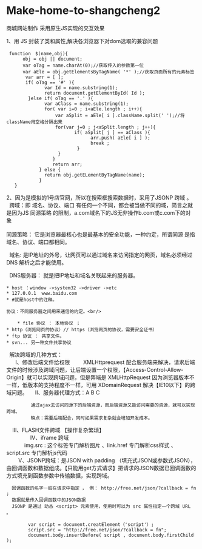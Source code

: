 # Make-home-to-shangcheng2
商城网站制作
采用原生JS实现的交互效果

1、用 JS 封装了类和属性,解决各浏览器下对dom选取的兼容问题 
     
     function　$(name,obj){
          obj = obj || document;
          var oTag = name.charAt(0);//获取传入的参数第一位
          var aEle = obj.getElementsByTagName( '*' );//获取页面所有的元素标签
           var arr = [ ]; 
           if( oTag == '#' ){
                  var Id = name.substring(1);
                  return document.getElementById( Id );
            }else if( oTag == '.' ){
                  var aClass = name.substring(1);
                  for( var i=0 ; i<aEle.length ; i++){
                      var aSplit = aEle[ i ].className.split(' ');//将className用空格分隔出来
                      for(var j=0 ; j<aSplit.length ; j++){
                             if( aSplit[ j ] == aClass ){
                                   arr.push( aEle[ i ] );
                                   break ;
                              }
                       }
                     }
                     return arr;
                } else { 
                  return obj.getELementByTagName(name);
                }
       }
2、因为是模拟的1号店官网，所以在搜索框搜索数据时，采用了JSONP 跨域 。<br/>
   
     跨域：即 域名、协议、端口 有任何一个不同，都会被当做不同的域，简言之就是因为JS 同源策略 的限制，a.com域名下的JS无非操作b.com或c.com下的对象 <br/>    
    
     同源策略： 它是浏览器最核心也是最基本的安全功能，一种约定，所谓同源 是指域名、协议、端口都相同。<br/>
   
     域名: 是IP地址的外号，让网页可以通过域名来访问指定的网页，域名必须经过 DNS 解析之后才能使用。<br/>
   
     DNS服务器： 就是把IP地址和域名关联起来的服务器。<br/>
   
	* host ：window ->system32 ->driver ->etc
	* 127.0.0.1  www.baidu.com
	* #就是host中的注释。
      
    协议：不同服务器之间用来通信的约定。<br/>
	
        * file 协议 ： 本地协议 ；
	* http（浏览网页的协议）// https（浏览网页的协议，需要安全证书）
	* ftp 协议 ： 共享文件。
	* svn... 另一种文件共享协议
      
   解决跨域的几种方式：<br/>
      
      I、修改后端文件给权限
         
         XMLHttprequest 配合服务端来解决，请求后端文件的时候涉及跨域问题，让后端设置一个权限，【Access-Control-Allow-Origin】就可以实现跨域问题，但是弊端是 XMLHttpRequest 因为浏览器版本不一样，低版本的支持程度不一样，可用 XDomainRequest 解决【IE10以下】的跨域问题。
     
     II、服务器代理方式：A  B  C <br/>
	
             通过ajax去访问同源下的后端资源，而后端资源又能访问需要的资源，就可以实现跨域。
             缺点：需要后端配合，同时如果需求复杂就会增加开发成本。
      
     III、FLASH文件跨域 【操作复杂繁琐】<br/>
            
     IV、iframe 跨域 <br/>
            
            img.src : 这个标签专门解析图片 、link.href 专门解析css样式 、script.src 专门解析js代码 <br/>
    
     V、JSONP跨域：是JSON with padding （填充式JSON或参数式JSON），由回调函数和数据组成。【只能用get方式请求】把请求的JSON数据已回调函数的方式填充到函数参数中传输数据，实现跨域。<br/>
      
	  回调函数的名字一般在请求中指定 ， 例： http://free.net/json/?callback = fn ;
	  数据就是传入回调函数中的JSON数据
	  JSONP 是通过 动态 <script> 元素使用，使用时可以为 src 属性指定一个跨域 URL 。 
	  
            var script = document.creatElement（'script'）;
            script.src = "http://free.net/json/?callback = fn";
            document.body.insertBefore( script , document.body.firstChild );
